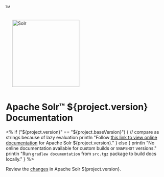 <div>
  <a href="http://lucene.apache.org/solr/">
    <img src="images/solr.svg" style="width:210px; margin:22px 0px 7px 20px; border:none;" title="Apache Solr Logo" alt="Solr" />
  </a>
  <div style="z-index:100;position:absolute;top:25px;left:226px">
    <span style="font-size: x-small">TM</span>
  </div>
</div>

# Apache Solr™ ${project.version} Documentation

<%
if ("${project.version}" == "${project.baseVersion}") { // compare as strings because of lazy evaluation
  println "Follow [this link to view online documentation](${project.solrDocUrl}) for Apache Solr ${project.version}."
} else {
  println "No online documentation available for custom builds or `SNAPSHOT` versions."
  println "Run `gradlew documentation` from `src.tgz` package to build docs locally."
}
%>

Review the [changes](changes/Changes.html) in Apache Solr ${project.version}.
